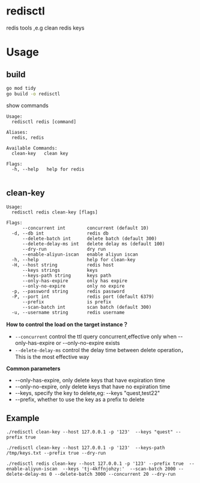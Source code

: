 # redisctl
redis tools ,e.g clean redis keys

# Usage
## build
```bash
go mod tidy
go build -o redisctl
```

show commands

```shell
Usage:
  redisctl redis [command]

Aliases:
  redis, redis

Available Commands:
  clean-key   clean key

Flags:
  -h, --help   help for redis


```

## clean-key
```shell
Usage:
  redisctl redis clean-key [flags]

Flags:
      --concurrent int        concurrent (default 10)
  -d, --db int                redis db
      --delete-batch int      delete batch (default 300)
      --delete-delay-ms int   delete delay ms (default 100)
      --dry-run               dry run
      --enable-aliyun-iscan   enable aliyun iscan
  -h, --help                  help for clean-key
  -H, --host string           redis host
      --keys strings          keys
      --keys-path string      keys path
      --only-has-expire       only has expire
      --only-no-expire        only no expire
  -p, --password string       redis password
  -P, --port int              redis port (default 6379)
      --prefix                is prefix
      --scan-batch int        scan batch (default 300)
  -u, --username string       redis username
```

**How to control the load on the target instance？**
+ `--concurrent` control the ttl query concurrent,effective only when --only-has-expire or --only-no-expire exists
+ `--delete-delay-ms` control the delay time between delete operation，This is the most effective way

**Common parameters**
+ --only-has-expire, only delete keys that have expiration time
+ --only-no-expire, only delete keys that have no expiration time
+ --keys, specify the key to delete,eg: --keys "quest,test22"
+ --prefix, whether to use the key as a prefix to delete


## Example

```shell
./redisctl clean-key --host 127.0.0.1 -p '123'  --keys "quest" --prefix true

./redisctl clean-key --host 127.0.0.1 -p '123'  --keys-path /tmp/keys.txt --prefix true --dry-run

./redisctl redis clean-key --host 127.0.0.1 -p '123' --prefix true  --enable-aliyun-iscan  --keys 'tj-4kffnjohzy:'  --scan-batch 2000 --delete-delay-ms 0 --delete-batch 3000 --concurrent 20 --dry-run
```

